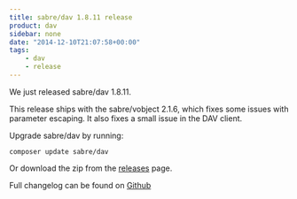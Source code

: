 ```yaml
---
title: sabre/dav 1.8.11 release
product: dav
sidebar: none
date: "2014-12-10T21:07:58+00:00"
tags:
    - dav
    - release
---
```


We just released sabre/dav 1.8.11.

This release ships with the sabre/vobject 2.1.6, which fixes some issues with
parameter escaping. It also fixes a small issue in the DAV client.

Upgrade sabre/dav by running:

    composer update sabre/dav

Or download the zip from the [releases][2] page.

Full changelog can be found on [Github][1]

[1]: https://github.com/fruux/sabre-dav/blob/1.8.11/ChangeLog
[2]: https://github.com/fruux/sabre-dav/releases
